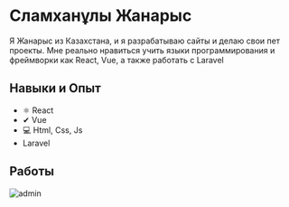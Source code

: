 # Сламханұлы Жанарыс
Я Жанарыс из Казахстана, и я разрабатываю сайты и делаю свои пет проекты. Мне реально нравиться учить языки программирования и фреймворки как React, Vue, а также работать с Laravel

## Навыки и Опыт
* ⚛ React
* ✔ Vue
* 💻 Html, Css, Js
* Laravel

## Работы
<a><img src="[https://freeimage.host/i/JxsUzjp](https://freeimage.host/i/ecommerce-admin-navyvercelapp-75d297e0-df5c-47e4-a033-5c5bed.JxsUzjp)" alt="admin" /></a>

<!--
**zhanik228/zhanik228** is a ✨ _special_ ✨ repository because its `README.md` (this file) appears on your GitHub profile.

Here are some ideas to get you started:

- 🔭 I’m currently working on ...
- 🌱 I’m currently learning ...
- 👯 I’m looking to collaborate on ...
- 🤔 I’m looking for help with ...
- 💬 Ask me about ...
- 📫 How to reach me: ...
- 😄 Pronouns: ...
- ⚡ Fun fact: ...
-->
